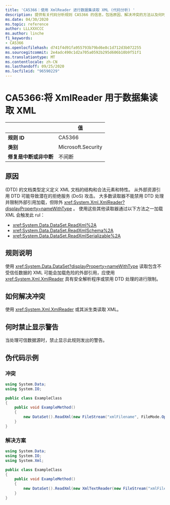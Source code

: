 ```yaml
---
title: 'CA5366：使用 XmlReader 进行数据集读取 XML (代码分析) '
description: 提供有关代码分析规则 CA5366 的信息，包括原因、解决冲突的方法以及何时取消显示。
ms.date: 04/30/2020
ms.topic: reference
author: LLLXXXCCC
ms.author: linche
f1_keywords:
- CA5366
ms.openlocfilehash: d741f4d91fa955793b79bd6e8c1d712d3b072255
ms.sourcegitcommit: 2e4adc490c1d2a705a0592b295d606b10b9f51f1
ms.translationtype: MT
ms.contentlocale: zh-CN
ms.lasthandoff: 09/25/2020
ms.locfileid: "96590229"
---
```

# <a name="ca5366-use-xmlreader-for-dataset-read-xml"></a>CA5366:将 XmlReader 用于数据集读取 XML

| | 值 |
|-|-|
| **规则 ID** |CA5366|
| **类别** |Microsoft.Security|
| **修复是中断或非中断** |不间断|

## <a name="cause"></a>原因

 (DTD) 的文档类型定义定义 XML 文档的结构和合法元素和特性。 从外部资源引用 DTD 可能导致潜在的拒绝服务 (DoS) 攻击。 大多数读取器不能禁用 DTD 处理并限制外部引用加载，但除外 <xref:System.Xml.XmlReader?displayProperty=nameWithType> 。 使用这些其他读取器通过以下方法之一加载 XML 会触发此 rul：

- <xref:System.Data.DataSet.ReadXml%2A>
- <xref:System.Data.DataSet.ReadXmlSchema%2A>
- <xref:System.Data.DataSet.ReadXmlSerializable%2A>

## <a name="rule-description"></a>规则说明

使用 <xref:System.Data.DataSet?displayProperty=nameWithType> 读取包含不受信任数据的 XML 可能会加载危险的外部引用，应使用 <xref:System.Xml.XmlReader> 具有安全解析程序或禁用 DTD 处理的进行限制。

## <a name="how-to-fix-violations"></a>如何解决冲突

使用 <xref:System.Xml.XmlReader> 或其派生类读取 XML。

## <a name="when-to-suppress-warnings"></a>何时禁止显示警告

当处理可信数据源时，禁止显示此规则发出的警告。

## <a name="pseudo-code-examples"></a>伪代码示例

### <a name="violation"></a>冲突

```csharp
using System.Data;
using System.IO;

public class ExampleClass
{
    public void ExampleMethod()
    {
        new DataSet().ReadXml(new FileStream("xmlFilename", FileMode.Open));
    }
}
```

### <a name="solution"></a>解决方案

```csharp
using System.Data;
using System.IO;
using System.Xml;

public class ExampleClass
{
    public void ExampleMethod()
    {
        new DataSet().ReadXml(new XmlTextReader(new FileStream("xmlFilename", FileMode.Open)));
    }
}
```
